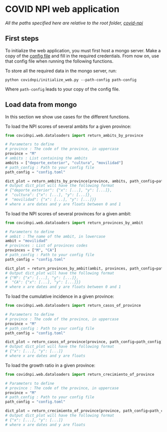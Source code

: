 # COVID NPI web application

*All the paths specified here are relative to the root folder, [covid-npi](../..)*

## First steps

To initialize the web application, you must first host a mongo server.
Make a copy of the [config file](../config.toml) and fill in the required credentials.
From now on, use that config file when running the following functions.

To store all the required data in the mongo server, run:

```
python covidnpi/initialize_web.py --path-config path-config
```

Where `path-config` leads to your copy of the config file.

## Load data from mongo

In this section we show use cases for the different functions.

To load the NPI scores of several ambits for a given province:

````python
from covidnpi.web.dataloaders import return_ambits_by_province

# Parameters to define
# province : The code of the province, in uppercase
province = "M"
# ambits : List containing the ambits
ambits = ["deporte_exterior", "cultura", "movilidad"]
# path_config : Path to your config file
path_config = "config.toml"

dict_plot = return_ambits_by_province(province, ambits, path_config=path_config)
# Output dict_plot will have the following format
# {"deporte_exterior": {"x": [...], "y": [...]},
#  "cultura": {"x": [...], "y": [...]},
#  "movilidad": {"x": [...], "y": [...]}}
# where x are dates and y are floats between 0 and 1
````

To load the NPI scores of several provinces for a given ambit:

````python
from covidnpi.web.dataloaders import return_provinces_by_ambit

# Parameters to define
# ambit : The name of the ambit, in lowercase
ambit = "movilidad"
# provinces : List of provinces codes
provinces = ["M", "CA"]
# path_config : Path to your config file
path_config = "config.toml"

dict_plot = return_provinces_by_ambit(ambit, provinces, path_config=path_config)
# Output dict_plot will have the following format
# {"M": {"x": [...], "y": [...]},
#  "CA": {"x": [...], "y": [...]}}
# where x are dates and y are floats between 0 and 1
````

To load the cumulative incidence in a given province:
````python
from covidnpi.web.dataloaders import return_casos_of_province

# Parameters to define
# province : The code of the province, in uppercase
province = "M"
# path_config : Path to your config file
path_config = "config.toml"

dict_plot = return_casos_of_province(province, path_config=path_config)
# Output dict_plot will have the following format
# {"x": [...], "y": [...]}
# where x are dates and y are floats
````

To load the growth ratio in a given province:
````python
from covidnpi.web.dataloaders import return_crecimiento_of_province

# Parameters to define
# province : The code of the province, in uppercase
province = "M"
# path_config : Path to your config file
path_config = "config.toml"

dict_plot = return_crecimiento_of_province(province, path_config=path_config)
# Output dict_plot will have the following format
# {"x": [...], "y": [...]}
# where x are dates and y are floats
````
